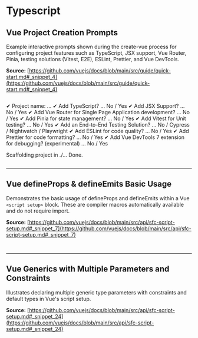 # Typescript

## Vue Project Creation Prompts

Example interactive prompts shown during the create-vue process for configuring project features such as TypeScript, JSX support, Vue Router, Pinia, testing solutions (Vitest, E2E), ESLint, Prettier, and Vue DevTools.

**Source:** [https://github.com/vuejs/docs/blob/main/src/guide/quick-start.md#_snippet_4](https://github.com/vuejs/docs/blob/main/src/guide/quick-start.md#_snippet_4)

```sh

```
✔ Project name: … <your-project-name>
✔ Add TypeScript? … No / Yes
✔ Add JSX Support? … No / Yes
✔ Add Vue Router for Single Page Application development? … No / Yes
✔ Add Pinia for state management? … No / Yes
✔ Add Vitest for Unit testing? … No / Yes
✔ Add an End-to-End Testing Solution? … No / Cypress / Nightwatch / Playwright
✔ Add ESLint for code quality? … No / Yes
✔ Add Prettier for code formatting? … No / Yes
✔ Add Vue DevTools 7 extension for debugging? (experimental) … No / Yes

Scaffolding project in ./<your-project-name>...
Done.
```

```

---

## Vue defineProps & defineEmits Basic Usage

Demonstrates the basic usage of defineProps and defineEmits within a Vue `<script setup>` block. These are compiler macros automatically available and do not require import.

**Source:** [https://github.com/vuejs/docs/blob/main/src/api/sfc-script-setup.md#_snippet_7](https://github.com/vuejs/docs/blob/main/src/api/sfc-script-setup.md#_snippet_7)

```vue

```
<script setup>
const props = defineProps({
foo: String
})

const emit = defineEmits(['change', 'delete'])
// setup code
</script>
```

```

---

## Vue Generics with Multiple Parameters and Constraints

Illustrates declaring multiple generic type parameters with constraints and default types in Vue's script setup.

**Source:** [https://github.com/vuejs/docs/blob/main/src/api/sfc-script-setup.md#_snippet_24](https://github.com/vuejs/docs/blob/main/src/api/sfc-script-setup.md#_snippet_24)

```vue

```
<script
setup
lang="ts"
generic="T extends string | number, U extends Item"
>
import type { Item } from './types'
defineProps({
id: T,
list: Array<U>
})
</script>
```

```
